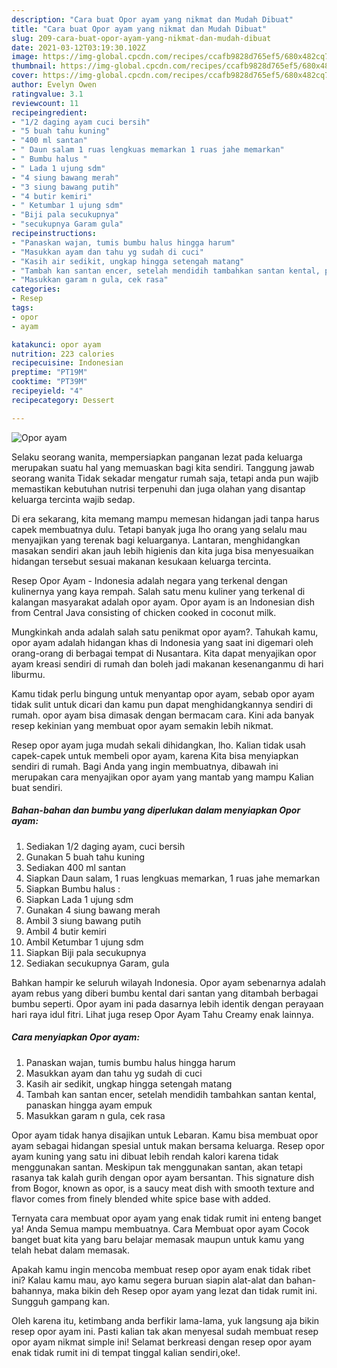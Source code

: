 ```yaml
---
description: "Cara buat Opor ayam yang nikmat dan Mudah Dibuat"
title: "Cara buat Opor ayam yang nikmat dan Mudah Dibuat"
slug: 209-cara-buat-opor-ayam-yang-nikmat-dan-mudah-dibuat
date: 2021-03-12T03:19:30.102Z
image: https://img-global.cpcdn.com/recipes/ccafb9828d765ef5/680x482cq70/opor-ayam-foto-resep-utama.jpg
thumbnail: https://img-global.cpcdn.com/recipes/ccafb9828d765ef5/680x482cq70/opor-ayam-foto-resep-utama.jpg
cover: https://img-global.cpcdn.com/recipes/ccafb9828d765ef5/680x482cq70/opor-ayam-foto-resep-utama.jpg
author: Evelyn Owen
ratingvalue: 3.1
reviewcount: 11
recipeingredient:
- "1/2 daging ayam cuci bersih"
- "5 buah tahu kuning"
- "400 ml santan"
- " Daun salam 1 ruas lengkuas memarkan 1 ruas jahe memarkan"
- " Bumbu halus "
- " Lada 1 ujung sdm"
- "4 siung bawang merah"
- "3 siung bawang putih"
- "4 butir kemiri"
- " Ketumbar 1 ujung sdm"
- "Biji pala secukupnya"
- "secukupnya Garam gula"
recipeinstructions:
- "Panaskan wajan, tumis bumbu halus hingga harum"
- "Masukkan ayam dan tahu yg sudah di cuci"
- "Kasih air sedikit, ungkap hingga setengah matang"
- "Tambah kan santan encer, setelah mendidih tambahkan santan kental, panaskan hingga ayam empuk"
- "Masukkan garam n gula, cek rasa"
categories:
- Resep
tags:
- opor
- ayam

katakunci: opor ayam 
nutrition: 223 calories
recipecuisine: Indonesian
preptime: "PT19M"
cooktime: "PT39M"
recipeyield: "4"
recipecategory: Dessert

---
```



![Opor ayam](https://img-global.cpcdn.com/recipes/ccafb9828d765ef5/680x482cq70/opor-ayam-foto-resep-utama.jpg)

Selaku seorang wanita, mempersiapkan panganan lezat pada keluarga merupakan suatu hal yang memuaskan bagi kita sendiri. Tanggung jawab seorang  wanita Tidak sekadar mengatur rumah saja, tetapi anda pun wajib memastikan kebutuhan nutrisi terpenuhi dan juga olahan yang disantap keluarga tercinta wajib sedap.

Di era  sekarang, kita memang mampu memesan hidangan jadi tanpa harus capek membuatnya dulu. Tetapi banyak juga lho orang yang selalu mau menyajikan yang terenak bagi keluarganya. Lantaran, menghidangkan masakan sendiri akan jauh lebih higienis dan kita juga bisa menyesuaikan hidangan tersebut sesuai makanan kesukaan keluarga tercinta. 

Resep Opor Ayam - Indonesia adalah negara yang terkenal dengan kulinernya yang kaya rempah. Salah satu menu kuliner yang terkenal di kalangan masyarakat adalah opor ayam. Opor ayam is an Indonesian dish from Central Java consisting of chicken cooked in coconut milk.

Mungkinkah anda adalah salah satu penikmat opor ayam?. Tahukah kamu, opor ayam adalah hidangan khas di Indonesia yang saat ini digemari oleh orang-orang di berbagai tempat di Nusantara. Kita dapat menyajikan opor ayam kreasi sendiri di rumah dan boleh jadi makanan kesenanganmu di hari liburmu.

Kamu tidak perlu bingung untuk menyantap opor ayam, sebab opor ayam tidak sulit untuk dicari dan kamu pun dapat menghidangkannya sendiri di rumah. opor ayam bisa dimasak dengan bermacam cara. Kini ada banyak resep kekinian yang membuat opor ayam semakin lebih nikmat.

Resep opor ayam juga mudah sekali dihidangkan, lho. Kalian tidak usah capek-capek untuk membeli opor ayam, karena Kita bisa menyiapkan sendiri di rumah. Bagi Anda yang ingin membuatnya, dibawah ini merupakan cara menyajikan opor ayam yang mantab yang mampu Kalian buat sendiri.

<!--inarticleads1-->

##### Bahan-bahan dan bumbu yang diperlukan dalam menyiapkan Opor ayam:

1. Sediakan 1/2 daging ayam, cuci bersih
1. Gunakan 5 buah tahu kuning
1. Sediakan 400 ml santan
1. Siapkan  Daun salam, 1 ruas lengkuas memarkan, 1 ruas jahe memarkan
1. Siapkan  Bumbu halus :
1. Siapkan  Lada 1 ujung sdm
1. Gunakan 4 siung bawang merah
1. Ambil 3 siung bawang putih
1. Ambil 4 butir kemiri
1. Ambil  Ketumbar 1 ujung sdm
1. Siapkan Biji pala secukupnya
1. Sediakan secukupnya Garam, gula


Bahkan hampir ke seluruh wilayah Indonesia. Opor ayam sebenarnya adalah ayam rebus yang diberi bumbu kental dari santan yang ditambah berbagai bumbu seperti. Opor ayam ini pada dasarnya lebih identik dengan perayaan hari raya idul fitri. Lihat juga resep Opor Ayam Tahu Creamy enak lainnya. 

<!--inarticleads2-->

##### Cara menyiapkan Opor ayam:

1. Panaskan wajan, tumis bumbu halus hingga harum
1. Masukkan ayam dan tahu yg sudah di cuci
1. Kasih air sedikit, ungkap hingga setengah matang
1. Tambah kan santan encer, setelah mendidih tambahkan santan kental, panaskan hingga ayam empuk
1. Masukkan garam n gula, cek rasa


Opor ayam tidak hanya disajikan untuk Lebaran. Kamu bisa membuat opor ayam sebagai hidangan spesial untuk makan bersama keluarga. Resep opor ayam kuning yang satu ini dibuat lebih rendah kalori karena tidak menggunakan santan. Meskipun tak menggunakan santan, akan tetapi rasanya tak kalah gurih dengan opor ayam bersantan. This signature dish from Bogor, known as opor, is a saucy meat dish with smooth texture and flavor comes from finely blended white spice base with added. 

Ternyata cara membuat opor ayam yang enak tidak rumit ini enteng banget ya! Anda Semua mampu membuatnya. Cara Membuat opor ayam Cocok banget buat kita yang baru belajar memasak maupun untuk kamu yang telah hebat dalam memasak.

Apakah kamu ingin mencoba membuat resep opor ayam enak tidak ribet ini? Kalau kamu mau, ayo kamu segera buruan siapin alat-alat dan bahan-bahannya, maka bikin deh Resep opor ayam yang lezat dan tidak rumit ini. Sungguh gampang kan. 

Oleh karena itu, ketimbang anda berfikir lama-lama, yuk langsung aja bikin resep opor ayam ini. Pasti kalian tak akan menyesal sudah membuat resep opor ayam nikmat simple ini! Selamat berkreasi dengan resep opor ayam enak tidak rumit ini di tempat tinggal kalian sendiri,oke!.

